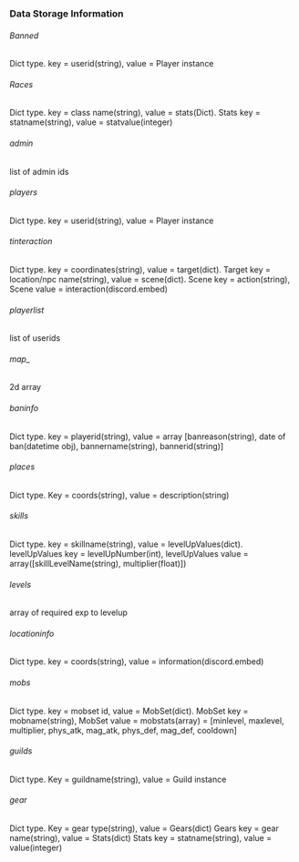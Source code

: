 ### Data Storage Information
###### Banned 
Dict type. 
key = userid(string), value = Player instance

###### Races
Dict type. 
key = class name(string), value = stats(Dict). 
Stats key = statname(string), value = statvalue(integer)

###### admin
list of admin ids

###### players
Dict type. 
key = userid(string), value = Player instance

###### tinteraction
Dict type. 
key = coordinates(string), value = target(dict). 
Target key = location/npc name(string), value = scene(dict). 
Scene key = action(string), Scene value = interaction(discord.embed)

###### playerlist
list of userids

###### map_
2d array

###### baninfo
Dict type. 
key = playerid(string), value = array [banreason(string), date of ban(datetime obj), bannername(string), bannerid(string)]

###### places
Dict type. Key = coords(string), value = description(string)

###### skills
Dict type. 
key = skillname(string), value = levelUpValues(dict). 
levelUpValues key = levelUpNumber(int), levelUpValues value = array([skillLevelName(string), multiplier(float)])

###### levels
array of required exp to levelup

###### locationinfo
Dict type. 
key = coords(string), value = information(discord.embed)

###### mobs
Dict type. key = mobset id, value = MobSet(dict). 
MobSet key = mobname(string), MobSet value = mobstats(array) = [minlevel, maxlevel, multiplier, phys_atk, mag_atk, phys_def, mag_def, cooldown]

###### guilds
Dict type.
Key = guildname(string), value = Guild instance

###### gear
Dict type.
Key = gear type(string), value = Gears(dict)
Gears key = gear name(string), value = Stats(dict)
Stats key = statname(string), value = value(integer)
